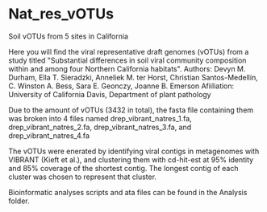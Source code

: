 # Nat_res_vOTUs
Soil vOTUs from 5 sites in California

Here you will find the viral representative draft genomes (vOTUs) from a study titled "Substantial differences in soil viral community composition within and among four Northern California habitats". 
Authors: Devyn M. Durham, Ella T. Sieradzki, Anneliek M. ter Horst, Christian Santos-Medellín, C. Winston A. Bess, Sara E. Geonczy, Joanne B. Emerson
Afiiliation: University of California Davis, Department of plant pathology

Due to the amount of vOTUs (3432 in total), the fasta file containing them was broken into 4 files named drep_vibrant_natres_1.fa, drep_vibrant_natres_2.fa, drep_vibrant_natres_3.fa, and drep_vibrant_natres_4.fa

The vOTUs were enerated by identifying viral contigs in metagenomes with VIBRANT (Kieft et al.), and clustering them with cd-hit-est at 95% identity and 85% coverage of the shortest contig. The longest contig of each cluster was chosen to represent that cluster.

Bioinformatic analyses scripts and ata files can be found in the Analysis folder.
